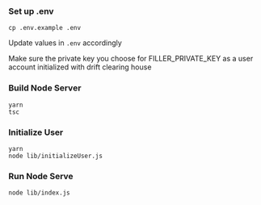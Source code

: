 ### Set up .env
```shell
cp .env.example .env
```

Update values in `.env` accordingly

Make sure the private key you choose for FILLER_PRIVATE_KEY as a user account initialized with drift clearing house

### Build Node Server
```shell
yarn
tsc
```

### Initialize User
```shell
yarn
node lib/initializeUser.js
```

### Run Node Serve
```shell
node lib/index.js
```